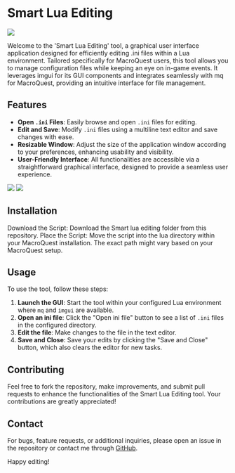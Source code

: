 # Smart Lua Editing

<img src=https://i.imgur.com/iEFX8TV.png>

Welcome to the 'Smart Lua Editing' tool, a graphical user interface application designed for efficiently editing .ini files within a Lua environment. Tailored specifically for MacroQuest users, this tool allows you to manage configuration files while keeping an eye on in-game events. It leverages imgui for its GUI components and integrates seamlessly with mq for MacroQuest, providing an intuitive interface for file management.

## Features

- **Open `.ini` Files**: Easily browse and open `.ini` files for editing.
- **Edit and Save**: Modify `.ini` files using a multiline text editor and save changes with ease.
- **Resizable Window**: Adjust the size of the application window according to your preferences, enhancing usability and visibility.
- **User-Friendly Interface**: All functionalities are accessible via a straightforward graphical interface, designed to provide a seamless user experience.

<img src=https://i.imgur.com/0Ayen9t.png>
<img src=https://i.imgur.com/J3fFCMs.png>

## Installation
Download the Script: Download the Smart lua editing folder from this repository.
Place the Script: Move the script into the lua directory within your MacroQuest installation. The exact path might vary based on your MacroQuest setup.

## Usage

To use the tool, follow these steps:
1. **Launch the GUI**: Start the tool within your configured Lua environment where `mq` and `imgui` are available.
2. **Open an ini file**: Click the "Open ini file" button to see a list of `.ini` files in the configured directory.
3. **Edit the file**: Make changes to the file in the text editor.
4. **Save and Close**: Save your edits by clicking the "Save and Close" button, which also clears the editor for new tasks.

## Contributing

Feel free to fork the repository, make improvements, and submit pull requests to enhance the functionalities of the Smart Lua Editing tool. Your contributions are greatly appreciated!

## Contact

For bugs, feature requests, or additional inquiries, please open an issue in the repository or contact me through [GitHub](https://github.com/spik3n).

Happy editing!
